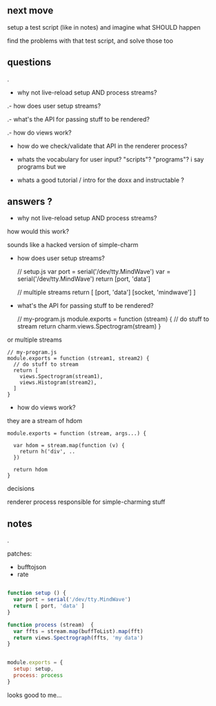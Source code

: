 ## next move

setup a test script (like in notes) and imagine what SHOULD happen

find the problems with that test script, and solve those too

## questions

.

- why not live-reload setup AND process streams?

.- how does user setup streams?

.- what's the API for passing stuff to be rendered?

.- how do views work?

- how do we check/validate that API in the renderer process?

- whats the vocabulary for user input? "scripts"? "programs"? 
i say programs but we

- whats a good tutorial / intro for the doxx and instructable ?


## answers ?

- why not live-reload setup AND process streams?

how would this work?

sounds like a hacked version of simple-charm

- how does user setup streams?

    // setup.js
    var port = serial('/dev/tty.MindWave')
    var = serial('/dev/tty.MindWave')
    return [port,  'data']

    // multiple streams
    return [ [port, 'data']
             [socket, 'mindwave'] ]

- what's the API for passing stuff to be rendered?

    // my-program.js
    module.exports = function (stream) {
      // do stuff to stream
      return charm.views.Spectrogram(stream) 
    }

or multiple streams

    // my-program.js
    module.exports = function (stream1, stream2) {
      // do stuff to stream
      return [
        views.Spectrogram(stream1),
        views.Histogram(stream2),
      ]
    }

- how do views work?

they are a stream of hdom
    
    module.exports = function (stream, args...) {

      var hdom = stream.map(function (v) {
        return h('div', ..
      })

      return hdom
    }

decisions

renderer process responsible for simple-charming stuff



## notes

.

patches:
  - bufftojson
  - rate


```javascript

function setup () {
  var port = serial('/dev/tty.MindWave')
  return [ port, 'data' ]
}

function process (stream)  {
  var ffts = stream.map(buffToList).map(fft)
  return views.Spectrograph(ffts, 'my data')
}


module.exports = {
  setup: setup,
  process: process
}

```

looks good to me...